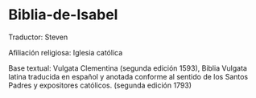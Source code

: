 # Biblia-de-Isabel

Traductor: Steven

Afiliación religiosa:	Iglesia católica

Base textual: Vulgata Clementina (segunda edición 1593), Biblia Vulgata latina traducida en español y anotada conforme al sentido de los Santos Padres y expositores católicos. (segunda edición 1793)

